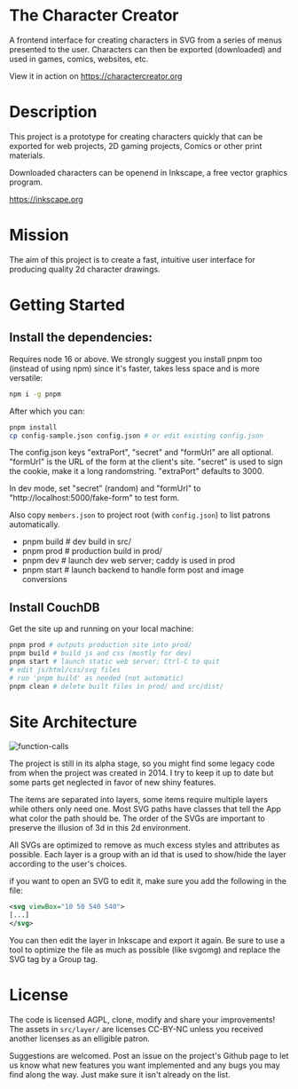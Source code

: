 # The Character Creator
A frontend interface for creating characters in SVG from a series of menus presented to the user. Characters can then be exported (downloaded) and used in games, comics, websites, etc.

View it in action on https://charactercreator.org

# Description

This project is a prototype for creating characters quickly that can be exported for web projects, 2D gaming projects, Comics or other print materials.

Downloaded characters can be openend in Inkscape, a free vector graphics program.

https://inkscape.org

# Mission

The aim of this project is to create a fast, intuitive user interface for producing quality 2d character drawings.

# Getting Started

## Install the dependencies:

Requires node 16 or above. We strongly suggest you install pnpm too (instead of using npm) since it's faster, takes less space and is more versatile:

```sh
npm i -g pnpm
```

After which you can:

```sh
pnpm install
cp config-sample.json config.json # or edit existing config.json
```

The config.json keys "extraPort", "secret" and "formUrl" are all optional. "formUrl" is the URL of the form at the client's site. "secret" is used to sign the cookie, make it a long randomstring. "extraPort" defaults to 3000.

In dev mode, set "secret" (random) and "formUrl" to "http://localhost:5000/fake-form" to test form.

Also copy `members.json` to project root (with `config.json`) to list patrons automatically.

- pnpm build # dev build in src/
- pnpm prod # production build in prod/
- pnpm dev # launch dev web server; caddy is used in prod
- pnpm start # launch backend to handle form post and image conversions

## Install CouchDB

Get the site up and running on your local machine:

```sh
pnpm prod # outputs production site into prod/
pnpm build # build js and css (mostly for dev)
pnpm start # launch static web server; Ctrl-C to quit
# edit js/html/css/svg files
# run 'pnpm build' as needed (not automatic)
pnpm clean # delete built files in prod/ and src/dist/
```


# Site Architecture

![function-calls](https://raw.githubusercontent.com/ubik23/charactercreator/master/scripts/function-calls.jpg)

The project is still in its alpha stage, so you might find some legacy code from when the project was created in 2014. I try to keep it up to date but some parts get neglected in favor of new shiny features.

The items are separated into layers, some items require multiple layers while others only need one. Most SVG paths have classes that tell the App what color the path should be. The order of the SVGs are important to preserve the illusion of 3d in this 2d environment.

All SVGs are optimized to remove as much excess styles and attributes as possible. Each layer is a group with an id that is used to show/hide the layer according to the user's choices.

if you want to open an SVG to edit it, make sure you add the following in the file:
```svg
<svg viewBox="10 50 540 540">
[...]
</svg>
```
You can then edit the layer in Inkscape and export it again. Be sure to use a tool to optimize the file as much as possible (like svgomg) and replace the SVG tag by a Group tag.

# License

The code is licensed AGPL, clone, modify and share your improvements! The assets in `src/layer/` are licenses CC-BY-NC unless you received another licenses as an elligible  patron.

Suggestions are welcomed. Post an issue on the project's Github page to let us know what new features you want implemented and any bugs you may find along the way. Just make sure it isn't already on the list.

